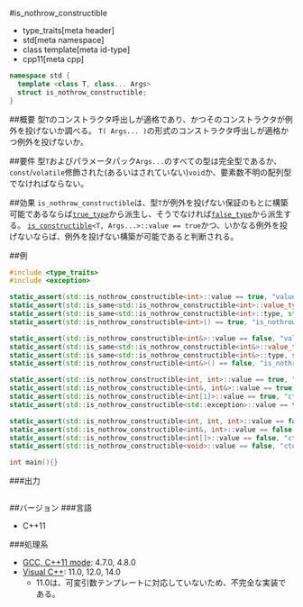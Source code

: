 #is_nothrow_constructible
* type_traits[meta header]
* std[meta namespace]
* class template[meta id-type]
* cpp11[meta cpp]

```cpp
namespace std {
  template <class T, class... Args>
  struct is_nothrow_constructible;
}
```

##概要
型`T`のコンストラクタ呼出しが適格であり、かつそのコンストラクタが例外を投げないか調べる。 
`T( Args... )`の形式のコンストラクタ呼出しが適格かつ例外を投げないか。


##要件
型`T`およびパラメータパック`Args...`のすべての型は完全型であるか、`const`/`volatile`修飾された(あるいはされていない)`void`か、要素数不明の配列型でなければならない。


##効果
`is_nothrow_constructible`は、型`T`が例外を投げない保証のもとに構築可能であるならば[`true_type`](integral_constant-true_type-false_type.md)から派生し、そうでなければ[`false_type`](integral_constant-true_type-false_type.md)から派生する。 
[`is_constructible`](is_constructible.md)`<T, Args...>::value == true`かつ、いかなる例外を投げないならば、例外を投げない構築が可能であると判断される。


##例
```cpp
#include <type_traits>
#include <exception>

static_assert(std::is_nothrow_constructible<int>::value == true, "value == true, ctor int() is nothrow constructible");
static_assert(std::is_same<std::is_nothrow_constructible<int>::value_type, bool>::value, "value_type == bool");
static_assert(std::is_same<std::is_nothrow_constructible<int>::type, std::true_type>::value, "type == true_type");
static_assert(std::is_nothrow_constructible<int>() == true, "is_nothrow_constructible<int>() == true");

static_assert(std::is_nothrow_constructible<int&>::value == false, "value == false, ctor int&() is not nothrow constructible");
static_assert(std::is_same<std::is_nothrow_constructible<int&>::value_type, bool>::value, "value_type == bool");
static_assert(std::is_same<std::is_nothrow_constructible<int&>::type, std::false_type>::value, "type == false_type");
static_assert(std::is_nothrow_constructible<int&>() == false, "is_nothrow_constructible<int&>() == false");

static_assert(std::is_nothrow_constructible<int, int>::value == true, "ctor int(int) is nothrow constructible");
static_assert(std::is_nothrow_constructible<int&, int&>::value == true, "ctor int&(int&) is nothrow constructible");
static_assert(std::is_nothrow_constructible<int[1]>::value == true, "ctor int[1]() is nothrow constructible");
static_assert(std::is_nothrow_constructible<std::exception>::value == true, "ctor exceptiion() is nothrow constructible");

static_assert(std::is_nothrow_constructible<int, int, int>::value == false, "ctor int(int, int) is not nothrow constructible");
static_assert(std::is_nothrow_constructible<int&, int>::value == false, "ctor int&(int) is not nothrow constructible");
static_assert(std::is_nothrow_constructible<int[]>::value == false, "ctor int[]() is not nothrow constructible");
static_assert(std::is_nothrow_constructible<void>::value == false, "ctor void() is not nothrow constructible");

int main(){}
```

###出力
```
```

##バージョン
###言語
- C++11

###処理系
- [GCC, C++11 mode](/implementation.md#gcc): 4.7.0, 4.8.0
- [Visual C++](/implementation.md#visual_cpp): 11.0, 12.0, 14.0
	- 11.0は、可変引数テンプレートに対応していないため、不完全な実装である。

